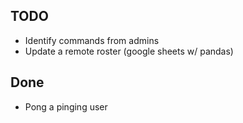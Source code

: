 ## TODO
- Identify commands from admins
- Update a remote roster (google sheets w/ pandas)

## Done
- Pong a pinging user